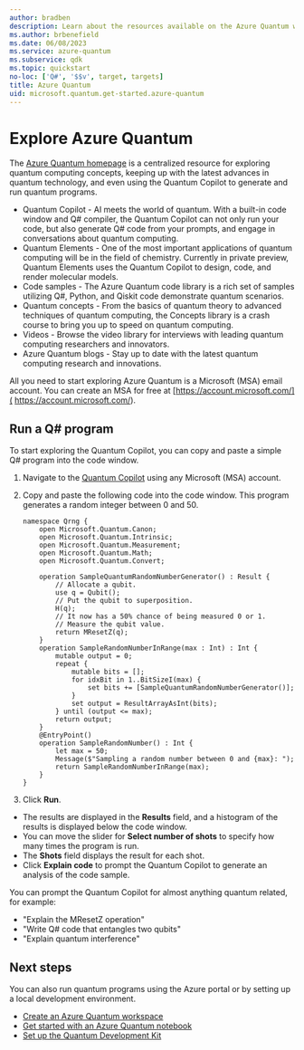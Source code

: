 ```yaml
---
author: bradben
description: Learn about the resources available on the Azure Quantum website.
ms.author: brbenefield
ms.date: 06/08/2023
ms.service: azure-quantum
ms.subservice: qdk
ms.topic: quickstart
no-loc: ['Q#', '$$v', target, targets]
title: Azure Quantum
uid: microsoft.quantum.get-started.azure-quantum
---
```


# Explore Azure Quantum

The [Azure Quantum homepage](https://quantum.microsoft.com) is a centralized resource for exploring quantum computing concepts, keeping up with the latest advances in quantum technology, and even using the Quantum Copilot to generate and run quantum programs. 

- Quantum Copilot - AI meets the world of quantum. With a built-in code window and Q# compiler, the Quantum Copilot can not only run your code, but also generate Q# code from your prompts, and engage in conversations about quantum computing.
- Quantum Elements - One of the most important applications of quantum computing will be in the field of chemistry. Currently in private preview, Quantum Elements uses the Quantum Copilot to design, code, and render molecular models.
- Code samples - The Azure Quantum code library is a rich set of samples utilizing Q#, Python, and Qiskit code demonstrate quantum scenarios.
- Quantum concepts - From the basics of quantum theory to advanced techniques of quantum computing, the Concepts library is a crash course to bring you up to speed on quantum computing. 
- Videos - Browse the video library for interviews with leading quantum computing researchers and innovators.
- Azure Quantum blogs - Stay up to date with the latest quantum computing research and innovations. 

All you need to start exploring Azure Quantum is a Microsoft (MSA) email account. You can create an MSA for free at [https://account.microsoft.com/]( https://account.microsoft.com/).
 
## Run a Q# program 

To start exploring the Quantum Copilot, you can copy and paste a simple Q# program into the code window.

1. Navigate to the [Quantum Copilot](https://quantum.microsoft.com/en-us/experience/quantum-coding) using any Microsoft (MSA) account.
1. Copy and paste the following code into the code window. This program generates a random integer between 0 and 50.

    ```qsharp
    namespace Qrng {
        open Microsoft.Quantum.Canon;
        open Microsoft.Quantum.Intrinsic;
        open Microsoft.Quantum.Measurement;
        open Microsoft.Quantum.Math;
        open Microsoft.Quantum.Convert;
    
        operation SampleQuantumRandomNumberGenerator() : Result {
            // Allocate a qubit.
            use q = Qubit();
            // Put the qubit to superposition.
            H(q);
            // It now has a 50% chance of being measured 0 or 1.
            // Measure the qubit value.
            return MResetZ(q);
        }
        operation SampleRandomNumberInRange(max : Int) : Int {
            mutable output = 0; 
            repeat {
                mutable bits = []; 
                for idxBit in 1..BitSizeI(max) {
                    set bits += [SampleQuantumRandomNumberGenerator()]; 
                }
                set output = ResultArrayAsInt(bits);
            } until (output <= max);
            return output;
        }
        @EntryPoint()
        operation SampleRandomNumber() : Int {
            let max = 50;
            Message($"Sampling a random number between 0 and {max}: ");
            return SampleRandomNumberInRange(max);
        }
    }
    ```

1. Click **Run**.

- The results are displayed in the **Results** field, and a histogram of the results is displayed below the code window. 
- You can move the slider for **Select number of shots** to specify how many times the program is run.
- The **Shots** field displays the result for each shot. 
- Click **Explain code** to prompt the Quantum Copilot to generate an analysis of the code sample.

You can prompt the Quantum Copilot for almost anything quantum related, for example:

- "Explain the MResetZ operation"
- "Write Q# code that entangles two qubits"
- "Explain quantum interference"

## Next steps

You can also run quantum programs using the Azure portal or by setting up a local development environment. 

- [Create an Azure Quantum workspace](xref:microsoft.quantum.how-to.workspace) 
- [Get started with an Azure Quantum notebook](xref:microsoft.quantum.get-started.notebooks) 
- [Set up the Quantum Development Kit](xref:microsoft.quantum.install-qdk.overview)